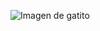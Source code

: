 ![Imagen de gatito](https://prod.media.wapa.pe/1200x630/wapa/imagen/2018/04/01/noticia-gato-bano-mascota-casa-unas-gatito.png)
